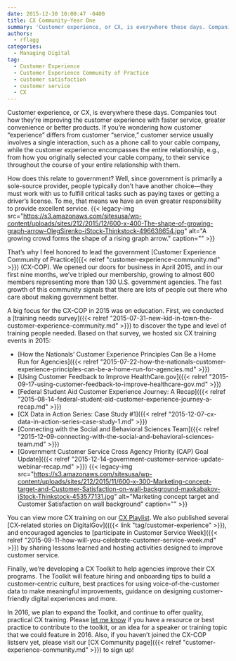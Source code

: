 ```yaml
---
date: 2015-12-30 10:00:47 -0400
title: CX Community—Year One
summary: 'Customer experience, or CX, is everywhere these days. Companies tout how they&rsquo;re improving the customer experience with faster service, greater convenience or better products. If you&rsquo;re wondering how customer &ldquo;experience&rdquo; differs from customer &ldquo;service,&rdquo; customer service usually involves a single interaction, such as a phone call to your cable company, while the customer experience encompasses'
authors:
  - rflagg
categories:
  - Managing Digital
tag:
  - Customer Experience
  - Customer Experience Community of Practice
  - customer satisfaction
  - customer service
  - CX
---
```


Customer experience, or CX, is everywhere these days. Companies tout how they’re improving the customer experience with faster service, greater convenience or better products. If you’re wondering how customer “experience” differs from customer “service,” customer service usually involves a single interaction, such as a phone call to your cable company, while the customer experience encompasses the entire relationship, e.g., from how you originally selected your cable company, to their service throughout the course of your entire relationship with them.

How does this relate to government? Well, since government is primarily a sole-source provider, people typically don’t have another choice—they must work with us to fulfill critical tasks such as paying taxes or getting a driver’s license. To me, that means we have an even greater responsibility to provide excellent service. {{< legacy-img src="https://s3.amazonaws.com/sitesusa/wp-content/uploads/sites/212/2015/12/600-x-400-The-shape-of-growing-graph-arrow-OlegSirenko-iStock-Thinkstock-496638654.jpg" alt="A growing crowd forms the shape of a rising graph arrow." caption="" >}} 

That’s why I feel honored to lead the government [Customer Experience Community of Practice]({{< relref "customer-experience-community.md" >}}) (CX-COP). We opened our doors for business in April 2015, and in our first nine months, we’ve tripled our membership, growing to almost 600 members representing more than 130 U.S. government agencies. The fast growth of this community signals that there are lots of people out there who care about making government better.

A big focus for the CX-COP in 2015 was on education. First, we conducted a [training needs survey]({{< relref "2015-07-31-new-kid-in-town-the-customer-experience-community.md" >}}) to discover the type and level of training people needed. Based on that survey, we hosted six CX training events in 2015:

  * [How the Nationals’ Customer Experience Principles Can Be a Home Run for Agencies]({{< relref "2015-07-22-how-the-nationals-customer-experience-principles-can-be-a-home-run-for-agencies.md" >}})
  * [Using Customer Feedback to Improve HealthCare.gov]({{< relref "2015-09-17-using-customer-feedback-to-improve-healthcare-gov.md" >}})
  * [Federal Student Aid Customer Experience Journey: A Recap]({{< relref "2015-08-14-federal-student-aid-customer-experience-journey-a-recap.md" >}})
  * [CX Data in Action Series: Case Study #1]({{< relref "2015-12-07-cx-data-in-action-series-case-study-1.md" >}})
  * [Connecting with the Social and Behavioral Sciences Team]({{< relref "2015-12-09-connecting-with-the-social-and-behavioral-sciences-team.md" >}})
  * [Government Customer Service Cross Agency Priority (CAP) Goal Update]({{< relref "2015-12-14-government-customer-service-update-webinar-recap.md" >}}) {{< legacy-img src="https://s3.amazonaws.com/sitesusa/wp-content/uploads/sites/212/2015/11/600-x-300-Marketing-concept-target-and-Customer-Satisfaction-on-wall-background-maxkabakov-iStock-Thinkstock-453577131.jpg" alt="Marketing concept target and Customer Satisfaction on wall background" caption="" >}} 

You can view more CX training on our [CX Playlist](https://www.youtube.com/playlist?list=PLd9b-GuOJ3nH7xSSjL1XBXPfVqw68BNbW). We also published several [CX-related stories on DigitalGov](({{< link "tag/customer-experience" >}}), and encouraged agencies to [participate in Customer Service Week]({{< relref "2015-09-11-how-will-you-celebrate-customer-service-week.md" >}}) by sharing lessons learned and hosting activities designed to improve customer service.

Finally, we’re developing a CX Toolkit to help agencies improve their CX programs. The Toolkit will feature hiring and onboarding tips to build a customer-centric culture, best practices for using voice-of-the-customer data to make meaningful improvements, guidance on designing customer-friendly digital experiences and more.

In 2016, we plan to expand the Toolkit, and continue to offer quality, practical CX training. Please [let me know](mailto:rachel.flagg@gsa.gov) if you have a resource or best practice to contribute to the toolkit, or an idea for a speaker or training topic that we could feature in 2016. Also, if you haven’t joined the CX-COP listserv yet, please visit our [CX Community page]({{< relref "customer-experience-community.md" >}}) to sign up!